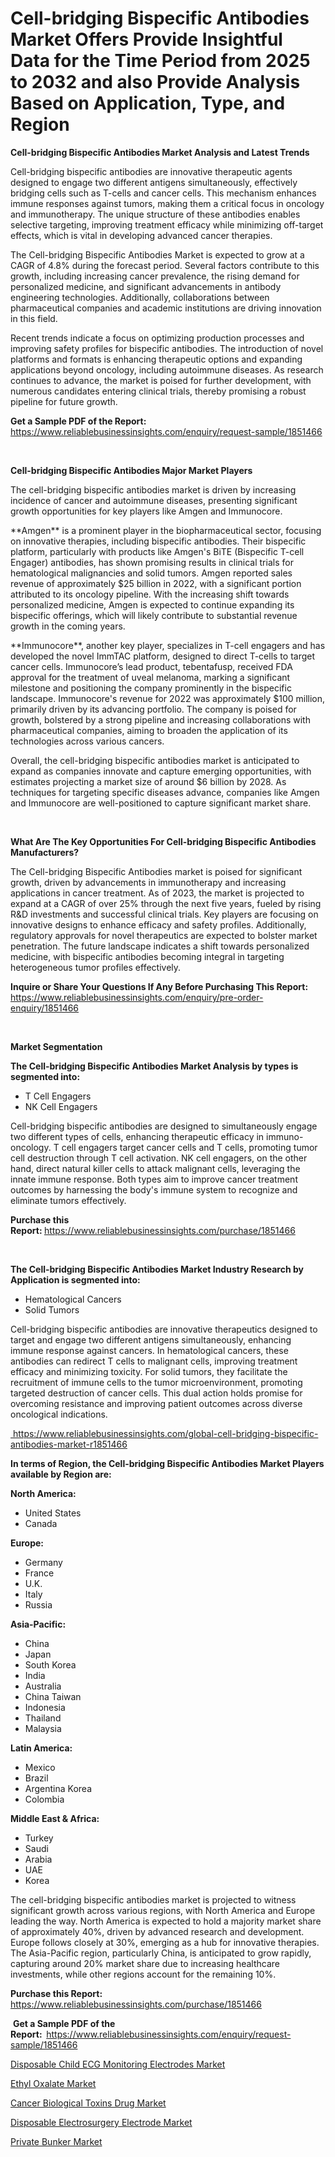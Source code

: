 <p><h1>Cell-bridging Bispecific Antibodies Market Offers Provide Insightful Data for the Time Period from 2025 to 2032 and also Provide Analysis Based on Application, Type, and Region</h1></p><p><strong>Cell-bridging Bispecific Antibodies Market Analysis and Latest Trends</strong></p>
<p><p>Cell-bridging bispecific antibodies are innovative therapeutic agents designed to engage two different antigens simultaneously, effectively bridging cells such as T-cells and cancer cells. This mechanism enhances immune responses against tumors, making them a critical focus in oncology and immunotherapy. The unique structure of these antibodies enables selective targeting, improving treatment efficacy while minimizing off-target effects, which is vital in developing advanced cancer therapies.</p><p>The Cell-bridging Bispecific Antibodies Market is expected to grow at a CAGR of 4.8% during the forecast period. Several factors contribute to this growth, including increasing cancer prevalence, the rising demand for personalized medicine, and significant advancements in antibody engineering technologies. Additionally, collaborations between pharmaceutical companies and academic institutions are driving innovation in this field. </p><p>Recent trends indicate a focus on optimizing production processes and improving safety profiles for bispecific antibodies. The introduction of novel platforms and formats is enhancing therapeutic options and expanding applications beyond oncology, including autoimmune diseases. As research continues to advance, the market is poised for further development, with numerous candidates entering clinical trials, thereby promising a robust pipeline for future growth.</p></p>
<p><strong>Get a Sample PDF of the Report:&nbsp;</strong> <a href="https://www.reliablebusinessinsights.com/enquiry/request-sample/1851466?utm_campaign=1091&utm_medium=2&utm_source=Github&utm_content=ia&utm_term=07012025&utm_id=cell-bridging-bispecific-antibodies">https://www.reliablebusinessinsights.com/enquiry/request-sample/1851466</a></p>
<p>&nbsp;</p>
<p><strong>Cell-bridging Bispecific Antibodies Major Market Players</strong></p>
<p><p>The cell-bridging bispecific antibodies market is driven by increasing incidence of cancer and autoimmune diseases, presenting significant growth opportunities for key players like Amgen and Immunocore.</p><p>**Amgen** is a prominent player in the biopharmaceutical sector, focusing on innovative therapies, including bispecific antibodies. Their bispecific platform, particularly with products like Amgen's BiTE (Bispecific T-cell Engager) antibodies, has shown promising results in clinical trials for hematological malignancies and solid tumors. Amgen reported sales revenue of approximately $25 billion in 2022, with a significant portion attributed to its oncology pipeline. With the increasing shift towards personalized medicine, Amgen is expected to continue expanding its bispecific offerings, which will likely contribute to substantial revenue growth in the coming years.</p><p>**Immunocore**, another key player, specializes in T-cell engagers and has developed the novel ImmTAC platform, designed to direct T-cells to target cancer cells. Immunocore’s lead product, tebentafusp, received FDA approval for the treatment of uveal melanoma, marking a significant milestone and positioning the company prominently in the bispecific landscape. Immunocore's revenue for 2022 was approximately $100 million, primarily driven by its advancing portfolio. The company is poised for growth, bolstered by a strong pipeline and increasing collaborations with pharmaceutical companies, aiming to broaden the application of its technologies across various cancers.</p><p>Overall, the cell-bridging bispecific antibodies market is anticipated to expand as companies innovate and capture emerging opportunities, with estimates projecting a market size of around $6 billion by 2028. As techniques for targeting specific diseases advance, companies like Amgen and Immunocore are well-positioned to capture significant market share.</p></p>
<p>&nbsp;</p>
<p><strong>What Are The Key Opportunities For Cell-bridging Bispecific Antibodies Manufacturers?</strong></p>
<p><p>The Cell-bridging Bispecific Antibodies market is poised for significant growth, driven by advancements in immunotherapy and increasing applications in cancer treatment. As of 2023, the market is projected to expand at a CAGR of over 25% through the next five years, fueled by rising R&D investments and successful clinical trials. Key players are focusing on innovative designs to enhance efficacy and safety profiles. Additionally, regulatory approvals for novel therapeutics are expected to bolster market penetration. The future landscape indicates a shift towards personalized medicine, with bispecific antibodies becoming integral in targeting heterogeneous tumor profiles effectively.</p></p>
<p><strong>Inquire or Share Your Questions If Any Before Purchasing This Report:</strong> <a href="https://www.reliablebusinessinsights.com/enquiry/pre-order-enquiry/1851466?utm_campaign=1091&utm_medium=2&utm_source=Github&utm_content=ia&utm_term=07012025&utm_id=cell-bridging-bispecific-antibodies">https://www.reliablebusinessinsights.com/enquiry/pre-order-enquiry/1851466</a></p>
<p>&nbsp;</p>
<p><strong>Market Segmentation</strong></p>
<p><strong>The Cell-bridging Bispecific Antibodies Market Analysis by types is segmented into:</strong></p>
<p><ul><li>T Cell Engagers</li><li>NK Cell Engagers</li></ul></p>
<p><p>Cell-bridging bispecific antibodies are designed to simultaneously engage two different types of cells, enhancing therapeutic efficacy in immuno-oncology. T cell engagers target cancer cells and T cells, promoting tumor cell destruction through T cell activation. NK cell engagers, on the other hand, direct natural killer cells to attack malignant cells, leveraging the innate immune response. Both types aim to improve cancer treatment outcomes by harnessing the body's immune system to recognize and eliminate tumors effectively.</p></p>
<p><strong>Purchase this Report:&nbsp;</strong><a href="https://www.reliablebusinessinsights.com/purchase/1851466?utm_campaign=1091&utm_medium=2&utm_source=Github&utm_content=ia&utm_term=07012025&utm_id=cell-bridging-bispecific-antibodies">https://www.reliablebusinessinsights.com/purchase/1851466</a></p>
<p>&nbsp;</p>
<p><strong>The Cell-bridging Bispecific Antibodies Market Industry Research by Application is segmented into:</strong></p>
<p><ul><li>Hematological Cancers</li><li>Solid Tumors</li></ul></p>
<p><p>Cell-bridging bispecific antibodies are innovative therapeutics designed to target and engage two different antigens simultaneously, enhancing immune response against cancers. In hematological cancers, these antibodies can redirect T cells to malignant cells, improving treatment efficacy and minimizing toxicity. For solid tumors, they facilitate the recruitment of immune cells to the tumor microenvironment, promoting targeted destruction of cancer cells. This dual action holds promise for overcoming resistance and improving patient outcomes across diverse oncological indications.</p></p>
<p><a href="https://www.reliablebusinessinsights.com/global-cell-bridging-bispecific-antibodies-market-r1851466?utm_campaign=1091&utm_medium=2&utm_source=Github&utm_content=ia&utm_term=07012025&utm_id=cell-bridging-bispecific-antibodies">&nbsp;https://www.reliablebusinessinsights.com/global-cell-bridging-bispecific-antibodies-market-r1851466</a></p>
<p><strong>In terms of Region, the Cell-bridging Bispecific Antibodies Market Players available by Region are:</strong></p>
<p>
    <p> <strong> North America: </strong>
        <ul>
            <li>United States</li>
            <li>Canada</li>
        </ul>
        </p> 
    <p> <strong> Europe: </strong>
        <ul>
            <li>Germany</li>
            <li>France</li>
            <li>U.K.</li>
            <li>Italy</li>
            <li>Russia</li>
        </ul>
        </p> 
    <p> <strong> Asia-Pacific: </strong>
        <ul>
            <li>China</li>
            <li>Japan</li>
            <li>South Korea</li>
            <li>India</li>
            <li>Australia</li>
            <li>China Taiwan</li>
            <li>Indonesia</li>
            <li>Thailand</li>
            <li>Malaysia</li>
        </ul>
        </p> 
    <p> <strong> Latin America: </strong>
        <ul>
            <li>Mexico</li>
            <li>Brazil</li>
            <li>Argentina Korea</li>
            <li>Colombia</li>
        </ul>
        </p> 
    <p> <strong> Middle East & Africa: </strong>
        <ul>
            <li>Turkey</li>
            <li>Saudi</li>
            <li>Arabia</li>
            <li>UAE</li>
            <li>Korea</li>
        </ul>
    </p>
    </p>
<p><p>The cell-bridging bispecific antibodies market is projected to witness significant growth across various regions, with North America and Europe leading the way. North America is expected to hold a majority market share of approximately 40%, driven by advanced research and development. Europe follows closely at 30%, emerging as a hub for innovative therapies. The Asia-Pacific region, particularly China, is anticipated to grow rapidly, capturing around 20% market share due to increasing healthcare investments, while other regions account for the remaining 10%.</p></p>
<p><strong>Purchase this Report: </strong><a href="https://www.reliablebusinessinsights.com/purchase/1851466?utm_campaign=1091&utm_medium=2&utm_source=Github&utm_content=ia&utm_term=07012025&utm_id=cell-bridging-bispecific-antibodies">https://www.reliablebusinessinsights.com/purchase/1851466</a></p>
<p>&nbsp;<strong>Get a Sample PDF of the Report:&nbsp;&nbsp;</strong><a href="https://www.reliablebusinessinsights.com/enquiry/request-sample/1851466?utm_campaign=1091&utm_medium=2&utm_source=Github&utm_content=ia&utm_term=07012025&utm_id=cell-bridging-bispecific-antibodies">https://www.reliablebusinessinsights.com/enquiry/request-sample/1851466</a></p>
<p><strong></strong></p>
<p><p><a href="https://github.com/krinerstormy331/Market-Research-Report-List-1/blob/main/disposable-child-ecg-monitoring-electrodes-market.md?utm_campaign=1091&utm_medium=2&utm_source=Github&utm_content=ia&utm_term=07012025&utm_id=cell-bridging-bispecific-antibodies">Disposable Child ECG Monitoring Electrodes Market</a></p><p><a href="https://www.linkedin.com/pulse/recent-analysis-ethyl-oxalate-market-trends-share-sales-growth-xupoc?utm_campaign=1091&utm_medium=2&utm_source=Github&utm_content=ia&utm_term=07012025&utm_id=cell-bridging-bispecific-antibodies">Ethyl Oxalate Market</a></p><p><a href="https://www.linkedin.com/pulse/cancer-biological-toxins-drug-market-share-size-2025-2032-detailed-bd42f?utm_campaign=1091&utm_medium=2&utm_source=Github&utm_content=ia&utm_term=07012025&utm_id=cell-bridging-bispecific-antibodies">Cancer Biological Toxins Drug Market</a></p><p><a href="https://github.com/suleimannichelle7/Market-Research-Report-List-1/blob/main/disposable-electrosurgery-electrode-market.md?utm_campaign=1091&utm_medium=2&utm_source=Github&utm_content=ia&utm_term=07012025&utm_id=cell-bridging-bispecific-antibodies">Disposable Electrosurgery Electrode Market</a></p><p><a href="https://www.linkedin.com/pulse/marketsize2025-2032withcagrof135factorsinfluencinggrowt-lxqye?utm_campaign=1091&utm_medium=2&utm_source=Github&utm_content=ia&utm_term=07012025&utm_id=cell-bridging-bispecific-antibodies">Private Bunker Market</a></p></p>